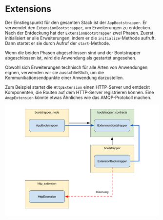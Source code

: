 # Extensions

Der Einstiegspunkt für den gesamten Stack ist der `AppBootstrapper`. Er verwendet den `ExtensionBootstrapper`, um Erweiterungen zu entdecken. Nach der Entdeckung hat der `ExtensionBootstrapper` zwei Phasen. Zuerst initialisiert er alle Erweiterungen, indem er die `initialize`-Methode aufruft. Dann startet er sie durch Aufruf der `start`-Methode.

Wenn die beiden Phasen abgeschlossen sind und der Bootstrapper abgeschlossen ist, wird die Anwendung als gestartet angesehen.

Obwohl sich Erweiterungen technisch für alle Arten von Anwendungen eignen, verwenden wir sie ausschließlich, um die Kommunikationsendpunkte einer Anwendung darzustellen.

Zum Beispiel startet die `HttpExtension` einen HTTP-Server und entdeckt Komponenten, die Routen auf dem HTTP-Server registrieren können. Eine `AmqpExtension` könnte etwas Ähnliches wie das AMQP-Protokoll machen.

![Extension](images/extensions.png)
